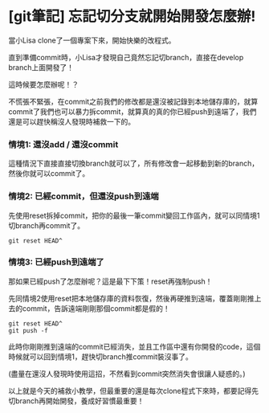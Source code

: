 # [git筆記] 忘記切分支就開始開發怎麼辦!

當小Lisa clone了一個專案下來，開始快樂的改程式。

直到準備commit時，小Lisa才發現自己竟然忘記切branch，直接在develop branch上面開發了！

這時候要怎麼辦呢！？



不慌張不緊張，在commit之前我們的修改都是還沒被記錄到本地儲存庫的，就算commit了我們也可以暴力拆commit，就算真的真的你已經push到遠端了，我們還是可以趕快稱沒人發現時補救一下的。



### 情境1: 還沒add / 還沒commit

這種情況下直接直接切換branch就可以了，所有修改會一起移動到新的branch，然後你就可以commit了。



### 情境2: 已經commit，但還沒push到遠端

先使用reset拆掉commit，把你的最後一筆commit變回工作區內，就可以同情境1切branch再commit了。

```
git reset HEAD^
```





### 情境3: 已經push到遠端了

那如果已經push了怎麼辦呢？這是最下下策！reset再強制push！

先同情境2使用reset把本地儲存庫的資料恢復，然後再硬推到遠端，覆蓋剛剛推上去的commit，告訴遠端剛剛那個commit都是假的！

```
git reset HEAD^
git push -f
```



此時你剛剛推到遠端的commit已經消失，並且工作區中還有你開發的code，這個時候就可以回到情境1，趕快切branch推commit裝沒事了。

(盡量在還沒人發現時使用這招，不然看到commit突然消失會很讓人疑惑的。)



以上就是今天的補救小教學，但最重要的還是每次clone程式下來時，都要記得先切branch再開始開發，養成好習慣最重要！
